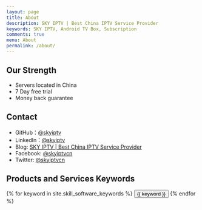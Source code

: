 ```yaml
---
layout: page
title: About
description: SKY IPTV | Best China IPTV Service Provider
keywords: SKY IPTV, Android TV Box, Subscription
comments: true
menu: About
permalink: /about/
---
```




## Our Strength

* Servers located in China
* 7 Day free trial
* Money back guarantee

## Contact

* GitHub：[@skyiptv](https://github.com/skyiptvcn)
* LinkedIn：[@skyiptv](https://www.linkedin.com/company/skyiptv)
* Blog: [SKY IPTV | Best China IPTV Service Provider](https://www.skyiptv.club/blog)
* Facebook: [@skyiptvcn](https://www.facebook.com/sky.iptv.cn)
* Twitter: [@skyiptvcn](https://www.twitter.com/skyiptvcn)

## Products and Services Keywords
<div class="btn-inline">
    {% for keyword in site.skill_software_keywords %}
    <button class="btn btn-outline" type="button">{{ keyword }}</button>
    {% endfor %}
</div>
